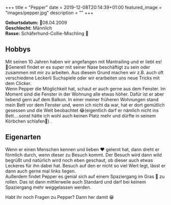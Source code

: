+++
title =  "Pepper"
date = 2019-12-08T20:14:39+01:00
featured_image = "images/pepper.jpg"
description = ""
+++

**Geburtsdatum:** 🎂08.04.2009  
**Geschlecht:** Männlich  
**Rasse:** Schäferhund-Collie-Mischling 🐶

## Hobbys
Mit seinen 10 Jahren haben wir angefangen mit Mantrailing und er liebt es! 💞Generell findet er es super mit seiner Nase beschäftigt zu sein oder zusammen mit mir zu arbeiten. Aus diesem Grund machen wir z.B. auch oft verschiedene Leckerli Suchspiele oder wir erarbeiten uns neue Tricks mit dem Clicker.  
Wenn Pepper die Möglichkeit hat, schaut er auch gerne aus dem Fenster. Im Moment sind die Fenster in der Wohnung alle etwas höher. Dafür ist er aber liebend gern auf dem Balkon. In einer meiner früheren Wohnungen stand mein Bett vor dem Fenster und, wenn ich nicht da war, hat er dort gemütlich gesessen und die Welt beobachtet 😂(eigentlich darf er nämlich nicht ins Bett….sonst hätte ich wohl auch keinen Platz mehr und dürfte in seinem Körbchen schlafen🙈) .

## Eigenarten
Wenn er einen Menschen kennen und lieben ❤️ gelernt hat, dann dreht er förmlich durch, wenn dieser zu Besuch kommt. Der Besuch wird dann wild begrüßt und natürlich wird noch eben geschaut, ob dieser auch etwas Leckeres für ihn dabei hat. Besuch auf den er nicht so viel Wert legt, lässt er dann auch gerne mal links liegen.  
Außerdem findet Pepper es genial sich auf einem Spaziergang im Gras 🌿 zu rollen. Das ist dann mittlerweile auch Standard und darf bei keinem Spaziergang mehr weggelassen werden.

Habt ihr noch Fragen zu Pepper? Dann her damit 😁
